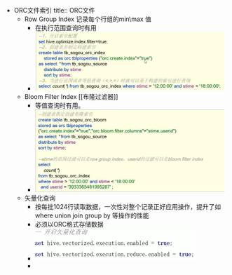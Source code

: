- ORC文件索引
  title:: ORC文件
	- Row Group Index 记录每个行组的min\max 值
		- 在执行范围查询时有用
		- ![image.png](../assets/image_1645949116400_0.png)
	- Bloom Filter Index [[布隆过滤器]]
		- 等值查询时有用。
		- ![image.png](../assets/image_1645949191757_0.png)
	- 矢量化查询
		- 按每批1024行读取数据，一次性对整个记录正好应用操作，提升了如  where union join group by 等操作的性能
		- 必须以ORC格式存储数据
		- ![image.png](../assets/image_1645949327357_0.png)
		-